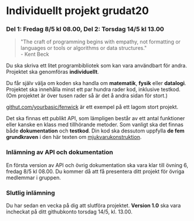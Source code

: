 # Individuellt projekt grudat20
### Del 1: Fredag 8/5 kl 08.00, Del 2: Torsdag 14/5 kl 13.00

> "The craft of programming begins with empathy, not formatting or languages or tools or algorithms or data structures."<br> - Kent Beck

Du ska skriva ett litet programbibliotek som kan vara användbart för andra.
Projektet ska genomföras **individuellt**.

Du får själv välja om koden ska handla om **matematik**, **fysik** eller **datalogi**.
Projektet ska innehålla minst ett par hundra rader kod, inklusive testkod.
(Om projektet är över tusen rader så är det å andra sidan för stort.)

[githut.com/yourbasic/fenwick](https://github.com/yourbasic/fenwick) är ett
exempel på ett lagom stort projekt.

Det ska finnas ett publikt API, som lämpligen består av ett antal funktioner
eller kanske en klass med tillhörande metoder. Som vanligt ska det finnas
både **dokumentation** och **testkod**.
Din kod ska dessutom uppfylla **de fem grundkraven** i den här
texten om [mjukvarukonstruktion](http://yourbasic.org/algorithms/your-basic-api/).

### Inlämning av API och dokumentation

En första version av API och övrig dokumentation ska vara klar till övning 6,
fredag 8/5 kl&nbsp;08.00. Du kommer då att få presentera ditt projekt för övriga medlemmar i gruppen.

### Slutlig inlämning

Du har sedan en vecka på dig att slutföra projektet.
**Version 1.0** ska vara incheckat på ditt githubkonto torsdag 14/5, kl.&nbsp;13.00.
